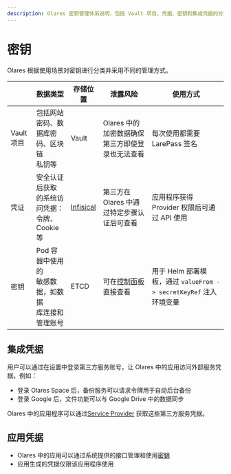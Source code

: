 ```yaml
---
description: Olares 密钥管理体系说明，包括 Vault 项目、凭据、密钥和集成凭据的分类与安全机制，以及讲解敏感数据的存储策略。
---
```

# 密钥

Olares 根据使用场景对密钥进行分类并采用不同的管理方式。

|          | 数据类型                                | 存储位置                               | 泄露风险                                                | 使用方式                                             |
|----------|-------------------------------------|------------------------------------|-----------------------------------------------------|--------------------------------------------------|
| Vault 项目 | 包括网站密码、数<br/>据库密码、区块链<br/>私钥等       | Vault                              | Olares 中的加密数据确保第三方即使登录也无法查看                         | 每次使用都需要 LarePass 签名                              |
| 凭证       | 安全认证后获取<br/>的系统访问凭据：<br/>令牌、Cookie 等 | [Infisical](https://infisical.com/) | 第三方在 Olares 中通过特定步骤认证后可查看                           | 应用程序获得 Provider 权限后可通过 API 使用                    |
| 密钥       | Pod 容器中使用的<br/>敏感数据，如数据<br/>库连接和管理账号     | ETCD                               | 可在[控制面板](../olares/controlhub/manage-workload.md#保密字典)直接查看 | 用于 Helm 部署模板，通过 `valueFrom -> secretKeyRef` 注入环境变量 |

## 集成凭据

用户可以通过在设置中登录第三方服务账号，让 Olares 中的应用访问外部服务凭据。例如：

- 登录 Olares Space 后，备份服务可以请求令牌用于自动后台备份
- 登录 Google 后，文件功能可以与 Google Drive 中的数据同步

Olares 中的应用程序可以通过[Service Provider](../../developer/develop/advanced/provider.md) 获取这些第三方服务凭据。

## 应用凭据

- Olares 中的应用可以通过系统提供的接口管理和使用[密钥](../../developer/develop/advanced/secret.md)
- 应用生成的凭据仅限该应用程序使用